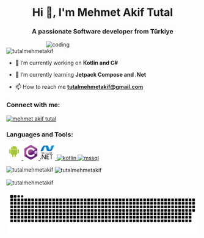 

<h1 align="center">Hi 👋, I'm Mehmet Akif Tutal</h1>
<h3 align="center">A passionate Software developer from Türkiye</h3>

<img align="right" alt = "coding" width = "400" src = "https://camo.githubusercontent.com/4d9f5ecceb711eec6e2018f38a5677dc657c9738d4a65ba3b928c41c0a45b439/68747470733a2f2f6d69726f2e6d656469756d2e636f6d2f6d61782f313336302f302a37513379765349765f7430696f4a2d5a2e676966">

<p align="left"> <img src="https://komarev.com/ghpvc/?username=tutalmehmetakif&label=Profile%20views&color=0e75b6&style=flat" alt="tutalmehmetakif" /> </p>

- 🔭 I’m currently working on **Kotlin and C#**

- 🌱 I’m currently learning **Jetpack Compose and .Net**

- 📫 How to reach me **tutalmehmetakif@gmail.com**

<h3 align="left">Connect with me:</h3>
<p align="left">
<a href="https://linkedin.com/in/mehmet akif tutal" target="blank"><img align="center" src="https://raw.githubusercontent.com/rahuldkjain/github-profile-readme-generator/master/src/images/icons/Social/linked-in-alt.svg" alt="mehmet akif tutal" height="30" width="40" /></a>
</p>

<h3 align="left">Languages and Tools:</h3>
<p align="left"> <a href="https://developer.android.com" target="_blank" rel="noreferrer"> <img src="https://raw.githubusercontent.com/devicons/devicon/master/icons/android/android-original-wordmark.svg" alt="android" width="40" height="40"/> </a> <a href="https://www.w3schools.com/cs/" target="_blank" rel="noreferrer"> <img src="https://raw.githubusercontent.com/devicons/devicon/master/icons/csharp/csharp-original.svg" alt="csharp" width="40" height="40"/> </a> <a href="https://dotnet.microsoft.com/" target="_blank" rel="noreferrer"> <img src="https://raw.githubusercontent.com/devicons/devicon/master/icons/dot-net/dot-net-original-wordmark.svg" alt="dotnet" width="40" height="40"/> </a> <a href="https://kotlinlang.org" target="_blank" rel="noreferrer"> <img src="https://www.vectorlogo.zone/logos/kotlinlang/kotlinlang-icon.svg" alt="kotlin" width="40" height="40"/> </a> <a href="https://www.microsoft.com/en-us/sql-server" target="_blank" rel="noreferrer"> <img src="https://www.svgrepo.com/show/303229/microsoft-sql-server-logo.svg" alt="mssql" width="40" height="40"/> </a> </p>

<p><img align="left" src="https://github-readme-stats.vercel.app/api/top-langs?username=tutalmehmetakif&show_icons=true&locale=en&layout=compact" alt="tutalmehmetakif" /></p>

<p>&nbsp;<img align="center" src="https://github-readme-stats.vercel.app/api?username=tutalmehmetakif&show_icons=true&locale=en" alt="tutalmehmetakif" /></p>

<p><img align="center" src="https://github-readme-streak-stats.herokuapp.com/?user=tutalmehmetakif&" alt="tutalmehmetakif" /></p>



![snake gif](https://github.com/tutalmehmetakif/tutalmehmetakif/blob/output/github-snake-dark.svg)
